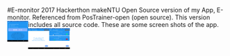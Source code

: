 #E-monitor 2017 Hackerthon makeNTU
Open Source version of my App, E-monitor.
Referenced from PosTrainer-open (open source).
This version includes all source code. 
These are some screen shots of the app.
<a href="url"><img src="https://raw.githubusercontent.com/petwill/E-monitor/master/Screenshot_2017-02-26-08-52-59.png" align="left" height="48" width="48" ></a>
<a href="url"><img src="https://raw.githubusercontent.com/petwill/E-monitor/master/Screenshot_2017-02-26-09-18-18.png" align="left" height="48" width="48" ></a>
<a href="url"><img src="https://raw.githubusercontent.com/petwill/E-monitor/master/Screenshot_2017-02-26-11-02-24.png" align="left" height="48" width="48" ></a>

